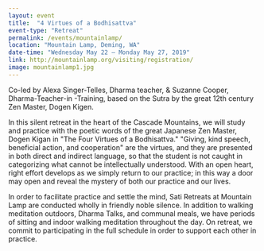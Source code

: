 ```yaml
---
layout: event
title:  "4 Virtues of a Bodhisattva"
event-type: "Retreat"
permalink: /events/mountainlamp/
location: "Mountain Lamp, Deming, WA"
date-time: "Wednesday May 22 – Monday May 27, 2019"
link: http://mountainlamp.org/visiting/registration/
image: mountainlamp1.jpg
---
```


Co-led by Alexa Singer-Telles, Dharma teacher, & Suzanne Cooper, Dharma-Teacher-in -Training, based on the Sutra by the great 12th century Zen Master, Dogen Kigen.

In this silent retreat in the heart of the Cascade Mountains, we will study and practice with the poetic words of the great Japanese Zen Master, Dogen Kigan in "The Four Virtues of a Bodhisattva." "Giving, kind speech, beneficial action, and cooperation" are the virtues, and they are presented in both direct and indirect language, so that the student is not caught in categorizing what cannot be intellectually understood. With an open heart, right effort develops as we simply return to our practice; in this way a door may open and reveal the mystery of both our practice and our lives.

In order to facilitate practice and settle the mind, Sati Retreats at Mountain Lamp are conducted wholly in friendly noble silence. In addition to walking meditation outdoors, Dharma Talks, and communal meals, we have periods of sitting and indoor walking meditation throughout the day. On retreat, we commit to participating in the full schedule in order to support each other in practice.
